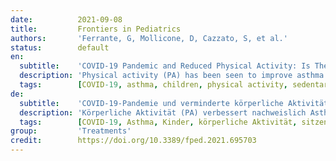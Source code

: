 ```yaml
---
date:          2021-09-08
title:         Frontiers in Pediatrics
authors:       'Ferrante, G, Mollicone, D, Cazzato, S, et al.'
status:        default
en:
  subtitle:    'COVID-19 Pandemic and Reduced Physical Activity: Is There an Impact on Healthy and Asthmatic Children?'
  description: 'Physical activity (PA) has been seen to improve asthma symptoms, lung function, and quality of life, as well as to reduce airway inflammation and bronchial responsiveness. As a consequence of the COVID-19 pandemic, the minimal amount of PA recommended by the World Health Organization—i.e., about 60 min/day of moderate-to-high intensity—is difficult to achieve for many children, particularly those living in urban areas. Short-term changes in PA because of the COVID-19 pandemic may become habitual, increasing the risk of adverse asthma outcomes in children. Indeed, prolonged home confinement during the COVID-19 pandemic reduces PA levels and increases sedentary behaviors, possibly impairing immune system function and increasing susceptibility to inflammatory diseases. However, there is limited evidence regarding the effects of lockdown due to COVID-19 on PA and sedentary behaviors in asthmatic children. Given that children stay longer indoors, indoor air pollution represents a major issue to consider during home confinement. This narrative review aims to summarize the available evidence about the impact of decreased PA and increased sedentary behaviors on children with asthma during the COVID-19 pandemic. In addition, strategies for supporting PA in children with asthma during the COVID-19 pandemic are suggested, also looking at the issue of indoor air quality.'
  tags:        [COVID-19, asthma, children, physical activity, sedentary behavior]
de:
  subtitle:    'COVID-19-Pandemie und verminderte körperliche Aktivität: Gibt es einen Einfluss auf gesunde und asthmatische Kinder?'
  description: 'Körperliche Aktivität (PA) verbessert nachweislich Asthmasymptome, Lungenfunktion und Lebensqualität und verringert die Entzündung der Atemwege und die bronchiale Reaktionsfähigkeit. Infolge der COVID-19-Pandemie ist die von der Weltgesundheitsorganisation empfohlene Mindestmenge an körperlicher Betätigung - d. h. etwa 60 Minuten pro Tag mit mäßiger bis hoher Intensität - für viele Kinder, insbesondere in städtischen Gebieten, schwer zu erreichen. Kurzfristige Veränderungen der körperlichen Aktivität aufgrund der COVID-19-Pandemie können zur Gewohnheit werden und das Risiko für eine negative Asthmaentwicklung bei Kindern erhöhen. Ein längerer Aufenthalt zu Hause während der COVID-19-Pandemie führt zu einer Verringerung des PA-Niveaus und einer Zunahme des sitzenden Verhaltens, was möglicherweise die Funktion des Immunsystems beeinträchtigt und die Anfälligkeit für Entzündungskrankheiten erhöht. Es gibt jedoch nur wenige Belege für die Auswirkungen von Hausarrest aufgrund von COVID-19 auf die PA und das sitzende Verhalten bei asthmatischen Kindern. Da sich Kinder länger in geschlossenen Räumen aufhalten, stellt die Luftverschmutzung in Innenräumen ein wichtiges Problem dar, das bei einem Hausarrest zu berücksichtigen ist. Diese Übersichtsarbeit soll die verfügbaren Erkenntnisse über die Auswirkungen von verminderter körperlicher Aktivität und vermehrtem sitzenden Verhalten auf Kinder mit Asthma während der COVID-19-Pandemie zusammenfassen. Darüber hinaus werden Strategien zur Förderung der körperlichen Aktivität bei Kindern mit Asthma während der COVID-19-Pandemie vorgeschlagen, wobei auch das Problem der Innenraumluftqualität berücksichtigt wird.' 
  tags:        [COVID-19, Asthma, Kinder, körperliche Aktivität, sitzende Tätigkeit]
group:         'Treatments'
credit:        https://doi.org/10.3389/fped.2021.695703
---
```

